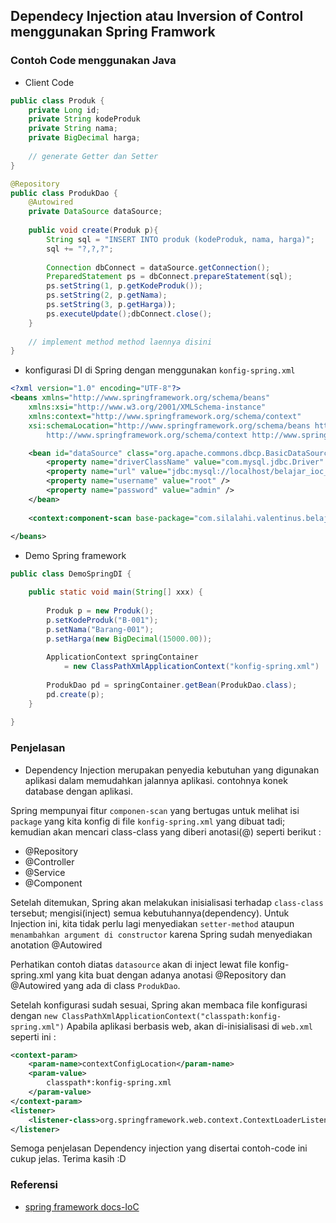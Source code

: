 ## Dependecy Injection atau Inversion of Control menggunakan Spring Framwork ##

### Contoh Code menggunakan Java ###

* Client Code

```java
public class Produk {
	private Long id;
	private String kodeProduk
	private String nama;
	private BigDecimal harga;
	
	// generate Getter dan Setter
}
```

```java
@Repository
public class ProdukDao {
	@Autowired
	private DataSource dataSource;
	
	public void create(Produk p){
		String sql = "INSERT INTO produk (kodeProduk, nama, harga)";
		sql += "?,?,?";
		
		Connection dbConnect = dataSource.getConnection();
		PreparedStatement ps = dbConnect.prepareStatement(sql);
		ps.setString(1, p.getKodeProduk());
		ps.setString(2, p.getNama);
		ps.setString(3, p.getHarga));
		ps.executeUpdate();dbConnect.close();
	}
	
	// implement method method laennya disini
}
```

* konfigurasi DI di Spring dengan menggunakan `konfig-spring.xml`

```xml
<?xml version="1.0" encoding="UTF-8"?>
<beans xmlns="http://www.springframework.org/schema/beans"
	xmlns:xsi="http://www.w3.org/2001/XMLSchema-instance" 
	xmlns:context="http://www.springframework.org/schema/context"
	xsi:schemaLocation="http://www.springframework.org/schema/beans http://www.springframework.org/schema/beans/spring-beans.xsd
		http://www.springframework.org/schema/context http://www.springframework.org/schema/context/spring-context.xsd">

    <bean id="dataSource" class="org.apache.commons.dbcp.BasicDataSource">
        <property name="driverClassName" value="com.mysql.jdbc.Driver" />
        <property name="url" value="jdbc:mysql://localhost/belajar_ioc_spring" />
        <property name="username" value="root" />
        <property name="password" value="admin" />
    </bean>
    
    <context:component-scan base-package="com.silalahi.valentinus.belajar.spring" />
		
</beans>
```

* Demo Spring framework

```java
public class DemoSpringDI {

	public static void main(String[] xxx) {
	
		Produk p = new Produk();
		p.setKodeProduk("B-001");
		p.setNama("Barang-001");
		p.setHarga(new BigDecimal(15000.00));
	
		ApplicationContext springContainer
			= new ClassPathXmlApplicationContext("konfig-spring.xml")
			
		ProdukDao pd = springContainer.getBean(ProdukDao.class);
		pd.create(p);
	}
	
}
```

### Penjelasan ###

* Dependency Injection merupakan penyedia kebutuhan yang digunakan aplikasi dalam memudahkan jalannya aplikasi. contohnya konek database dengan aplikasi.

Spring mempunyai fitur `componen-scan` yang bertugas untuk melihat isi `package` yang kita konfig di file `konfig-spring.xml` yang dibuat tadi; kemudian akan mencari class-class yang diberi anotasi(@) seperti berikut :
* @Repository
* @Controller
* @Service
* @Component

Setelah ditemukan, Spring akan melakukan inisialisasi terhadap `class-class` tersebut; mengisi(inject) semua kebutuhannya(dependency).
Untuk Injection ini, kita tidak perlu lagi menyediakan `setter-method` ataupun `menambahkan argument di constructor` karena Spring sudah menyediakan anotation @Autowired

Perhatikan contoh diatas `datasource` akan di inject lewat file konfig-spring.xml yang kita buat dengan adanya anotasi @Repository dan @Autowired yang ada di class `ProdukDao`.

Setelah konfigurasi sudah sesuai, Spring akan membaca file konfigurasi dengan `new ClassPathXmlApplicationContext("classpath:konfig-spring.xml")`
Apabila aplikasi berbasis web, akan di-inisialisasi di `web.xml` seperti ini :
```xml
<context-param>
    <param-name>contextConfigLocation</param-name>
    <param-value>
        classpath*:konfig-spring.xml
    </param-value>
</context-param>
<listener>
    <listener-class>org.springframework.web.context.ContextLoaderListener</listener-class>
</listener>
```

Semoga penjelasan Dependency injection yang disertai contoh-code ini cukup jelas. Terima kasih :D

### Referensi ###

* [spring framework docs-IoC](https://docs.spring.io/spring/docs/current/spring-framework-reference/core.html#beans-introduction)